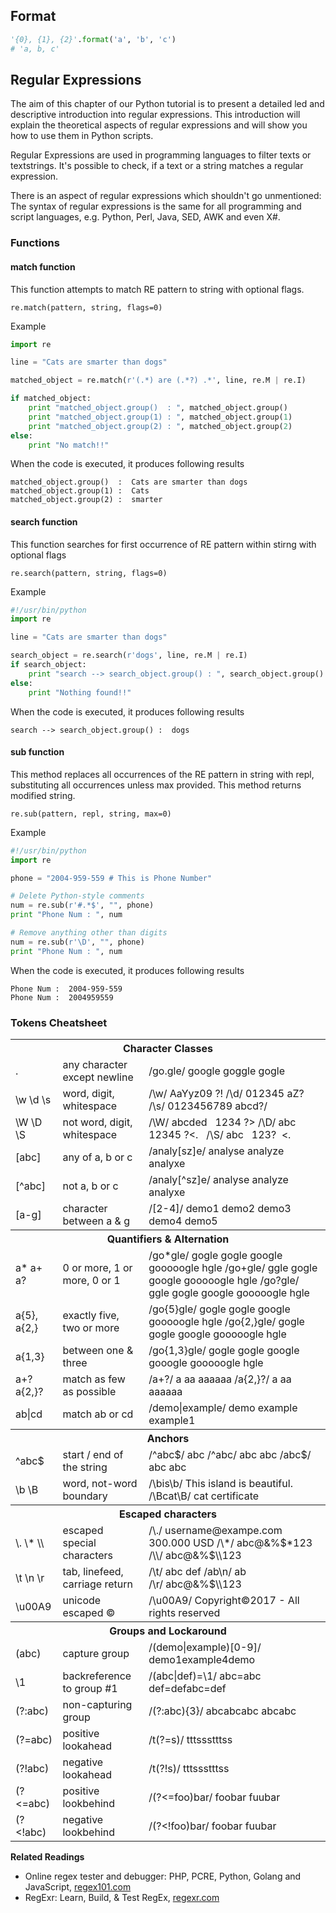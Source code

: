 ## Format

```python
'{0}, {1}, {2}'.format('a', 'b', 'c')
# 'a, b, c'
```

## Regular Expressions

The aim of this chapter of our Python tutorial is to present a detailed led and descriptive introduction into regular expressions. This introduction will explain the theoretical aspects of regular expressions and will show you how to use them in Python scripts. 

Regular Expressions are used in programming languages to filter texts or textstrings. It's possible to check, if a text or a string matches a regular expression. 

There is an aspect of regular expressions which shouldn't go unmentioned: The syntax of regular expressions is the same for all programming and script languages, e.g. Python, Perl, Java, SED, AWK and even X#.

### Functions

#### match function

This function attempts to match RE pattern to string with optional flags.

```
re.match(pattern, string, flags=0)
```

Example

```python
import re

line = "Cats are smarter than dogs"

matched_object = re.match(r'(.*) are (.*?) .*', line, re.M | re.I)

if matched_object:
    print "matched_object.group()  : ", matched_object.group()
    print "matched_object.group(1) : ", matched_object.group(1)
    print "matched_object.group(2) : ", matched_object.group(2)
else:
    print "No match!!"
```

When the code is executed, it produces following results

```
matched_object.group()  :  Cats are smarter than dogs
matched_object.group(1) :  Cats
matched_object.group(2) :  smarter
```

#### search function

This function searches for first occurrence of RE pattern within stirng with optional flags

```
re.search(pattern, string, flags=0)
```

Example

```python
#!/usr/bin/python
import re

line = "Cats are smarter than dogs"

search_object = re.search(r'dogs', line, re.M | re.I)
if search_object:
    print "search --> search_object.group() : ", search_object.group()
else:
    print "Nothing found!!"
```

When the code is executed, it produces following results

```
search --> search_object.group() :  dogs
```

#### sub function

This method replaces all occurrences of the RE pattern in string with repl, substituting all occurrences unless max provided. This method returns modified string.

```
re.sub(pattern, repl, string, max=0)
```

Example

```python
#!/usr/bin/python
import re

phone = "2004-959-559 # This is Phone Number"

# Delete Python-style comments
num = re.sub(r'#.*$', "", phone)
print "Phone Num : ", num

# Remove anything other than digits
num = re.sub(r'\D', "", phone)    
print "Phone Num : ", num
```

When the code is executed, it produces following results

```
Phone Num :  2004-959-559
Phone Num :  2004959559
```

### Tokens Cheatsheet

<table class="highlight-table">
<tr>
<th colspan=3>Character Classes</th>
<tr>
<td>.</td> <td>any character except newline</td>
<td class="example">
<f> /go<h>.</h>gle/ </f>
<t> <h>google</h> <h>goggle</h> gogle </t>
</td>
</tr>

<tr>
<td>\w \d \s</td> <td>word, digit, whitespace</td>
<td class="example">
<f> /<h>\w</h>/ </f>
<t> <h>AaYyz09</h> ?! </t>
<f> /<h>\d</h>/ </f>
<t> <h>0</h><h>1</h><h>2</h><h>3</h><h>4</h><h>5</h> aZ? </t>
<f> /<h>\s</h>/ </f>
<t> 0123456789<h> </h>abcd?/ </t>
</td>
</tr>


<tr>
<td>\W \D \S</td> <td>not word, digit, whitespace</td>
<td class="example">
<f> /<h>\W</h>/ </f>
<t> abcded<h>&nbsp;</h><h>&nbsp;</h><h>&nbsp;</h>1234<h> </h><h>?</h><h>></h></t>
<f> /<h>\D</h>/ </f>
<t> <h>a</h><h>b</h><h>c</h> 12345 <h>?</h><h><</h><h>.</h><h>&nbsp;</h><h>&nbsp;</h></t>
<f> /<h>\S</h>/ </f>
<t> <h>a</h><h>b</h><h>c</h>&nbsp;&nbsp;&nbsp;<h>1</h><h>2</h><h>3</h><h>?</h>&nbsp;&nbsp;<h><</h><h>.</h></t>
</td>
</tr>

<tr>
<td>[abc]</td> <td>any of a, b or c</td>
<td class="example">
<f> /analy<h>[</h>sz<h>]</h>e/ </f>
<t><h>analyse</h> <h>analyze</h> analyxe </t>
</td>
</tr>

<tr>
<td>[^abc]</td> <td>not a, b or c</td>
<td class="example">
<f> /analy<h>[</h>^sz<h>]</h>e/ </f>
<t>analyse analyze <h>analyxe</h> </t>
</td>
</tr>

<tr>
<td>[a-g]</td> <td>character between a & g</td>
<td class="example">
<f> /<h>[</h>2<h>-</h>4<h>]</h>/ </f>
<t> demo1 <h>demo2</h> <h>demo3</h> <h>demo4</h> demo5</t>
</td>
</tr>

<th colspan=3>Quantifiers & Alternation</th>
<tr><td>a* a+ a?</td> <td>0 or more, 1 or more, 0 or 1</td>
<td class="example">
<f> /go<hb>*</hb>gle/ </f>
<t> <h>gogle</h> <h>gogle</h> <h>google</h> <h>gooooogle</h> hgle</t>
<f> /go<hb>+</hb>gle/ </f>
<t> ggle <h>gogle</h> <h>google</h> <h>gooooogle</h> hgle</t>
<f> /go<hb>?</hb>gle/ </f>
<t> <h>ggle</h> <h>gogle</h> google gooooogle hgle</t>
</td>
</tr>

<tr><td>a{5}, a{2,}</td> <td>exactly five, two or more</td>
<td class="example">
<f> /go<hb>{5}</hb>gle/ </f>
<t> gogle gogle google <h>gooooogle</h> hgle</t>
<f> /go<hb>{2,}</hb>gle/ </f>
<t> gogle gogle <h>google</h> <h>gooooogle</h> hgle</t>
</td>
</tr>
<tr><td>a{1,3}</td> <td>between one & three</td>
<td class="example">
<f> /go<hb>{1,3}</hb>gle/ </f>
<t> gogle <h>gogle</h> <h>google</h> <h>gooogle</h> gooooogle hgle</t>
</td>
</tr>
<tr><td>a+? a{2,}?</td> <td>match as few as possible</td>
<td class="example">
<f> /a<hb>+?</hb>/ </f>
<t> <h>a</h> <h>aa</h> <h>aaaaaa</h></t>
<f> /a<hb>{2,}?</hb>/ </f>
<t> a <h>aa</h> <h>aaaaaa</h></t>
</td>
</tr>
<tr><td>ab|cd</td> <td>match ab or cd</td>
<td class="example">
<f> /demo<hb>|</hb>example/ </f>
<t> <h>demo</h> <h>example</h> <h>example</h>1</t>
</td>
</tr>

<th colspan=3>Anchors</th>
<tr><td>^abc$</td> <td>start / end of the string</td>
<td class="example">
<f> /<h>^abc$</h>/ </f>
<t> <h>abc</h></t>
<f> /<h>^abc</h>/ </f>
<t> <h>abc</h> abc</t>
<f> /<h>abc$</h>/ </f>
<t> abc <h>abc</h></t>
</td></tr>
<tr>
<td>\b \B</td> <td>	word, not-word boundary</td>
<td class="example">
<f> /<h>\b</h>is<h>\b</h>/ </f>
<t>This island <h>is</h> beautiful.</t>
<f> /<h>\B</h>cat<h>\B</h>/ </f>
<t> cat certifi<h>cat</h>e</t>
</td>
</tr>

<th colspan=3>Escaped characters</th>
<tr><td>\. \* \\</td> <td>escaped special characters</td>
<td class="example">
<f> /<hp>\.</hp>/ </f>
<t> username@exampe<h>.</h>com 300<h>.</h>000 USD</t>
<f> /<hp>\*</hp>/ </f>
<t> abc@&%$<h>*</h>123</t>
<f> /<hp>\\</hp>/ </f>
<t> abc@&%$<h>\\</h>123</t>
</td>
</tr>

<tr><td>\t \n \r</td> <td>tab, linefeed, carriage return</td>
<td class="example">
<f> /<hp>\t</hp>/ </f>
<t> abc<h>&#09;</h>def</t>
<f> /ab<hp>\n</hp>/ </f>
<t> <h>ab</h></br></t>
<f> /<hp>\r</hp>/ </f>
<t> abc@&%$<h>\\</h>123</t>
</td>
</tr>

<tr>
<td>\u00A9</td> <td>unicode escaped ©</td><td class="example">
<f> /<hp>\u00A9</hp>/ </f>
<t> Copyright<h>©</h>2017 - All rights reserved</t>
</td>
</tr>

<th colspan=3>Groups and Lockaround</th>
<tr><td>(abc)</td> <td>capture group</td>
<td class="example">
<f> /<hbg><hg>(</hg>demo<hb>|</hb>example<hg>)</hbg><hby></hg><h>[0-9]</h></hby>/ </f>
<t> <h>demo1</h><h>example4</h>demo </t>
</td>
</tr>

<tr><td>\1</td> <td>backreference to group #1</td>
<td class="example">
<f> /<hbg><hg>(</hg>abc<hb>|</hb>def<hg>)</hbg>=<hg>\1</hg>/</f>
<t> <h>abc=abc</h> <h>def=def</h>abc=def </t>
</td>
</tr>

<tr><td>(?:abc)</td> <td>non-capturing group</td>
<td class="example">
<f> /<hbg><hg>(</hg><hg>?:</hg>abc<hg>)</hg></hbg><hb>{3}</hb>/</f>
<t> <h>abcabcabc</h> abcabc</h> </t>
</td>
</tr>

<tr><td>(?=abc)</td> <td>positive lookahead</td>
<td class="example">
<f> /t<hbg><hg>(?=</hg>s<hg>)</hg></hbg>/</f>
<t> tt<h>t</h>ssstt<h>t</h>ss </t>
</td>
</tr>

<tr><td>(?!abc)</td> <td>negative lookahead</td>
<td class="example">
<f> /t<hbg><hg>(?!</hg>s<hg>)</hg></hbg>/</f>
<t> <h>t</h><h>t</h>tsss<h>t</h><h>t</h>tss </t>
</td>
</tr>

<tr>
<td>(?<=abc)</td> <td>positive lookbehind</td>
<td class="example">
<f> /<hbg><hg>(?<=</hg>foo<hg>)</hg></hbg>bar/</f>
<t> foo<h>bar</h> fuubar </t>
</td>
</tr>

<tr>
<td>(?&lt;!abc)</td> <td>negative lookbehind</td>
<td class="example">
<f> /<hbg><hg>(?&lt;!</hg>foo<hg>)</hg></hbg>bar/ </f>
<t> foobar fuu<h>bar</h> </t>
</td>
</tr>

</table>

**Related Readings**

* Online regex tester and debugger: PHP, PCRE, Python, Golang and JavaScript, [regex101.com](https://regex101.com/)
* RegExr: Learn, Build, & Test RegEx, [regexr.com](http://regexr.com/)


